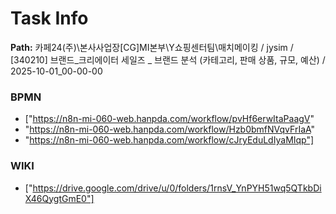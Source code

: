 # Task Info

**Path:** 카페24(주)\본사사업장\[CG]MI본부\Y쇼핑센터팀\매치메이킹 / jysim / [340210] 브랜드_크리에이터 세일즈 _ 브랜드 분석 (카테고리, 판매 상품, 규모, 예산) / 2025-10-01_00-00-00

### BPMN
- ["https://n8n-mi-060-web.hanpda.com/workflow/pvHf6erwItaPaagV"
- "https://n8n-mi-060-web.hanpda.com/workflow/Hzb0bmfNVqvFrIaA"
- "https://n8n-mi-060-web.hanpda.com/workflow/cJryEduLdIyaMIqp"]

### WIKI
- ["https://drive.google.com/drive/u/0/folders/1rnsV_YnPYH51wq5QTkbDiX46QygtGmE0"]

